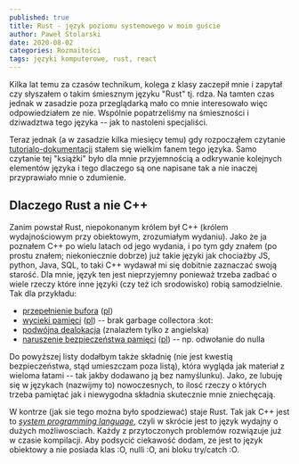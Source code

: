 ```yaml
---
published: true
title: Rust - język poziomu systemowego w moim guście
author: Paweł Stolarski
date: 2020-08-02
categories: Rozmaitości
tags: języki komputerowe, rust, react
---
```


Kilka lat temu za czasów technikum, kolega z klasy zaczepił mnie i zapytał czy słyszałem o takim śmiesznym języku "Rust" tj. rdza.
Na tamten czas jednak w zasadzie poza przeglądarką mało co mnie interesowało więc odpowiedziałem ze nie.
Wspólnie popatrzeliśmy na śmieszności i dziwadztwa tego języka -- jak to nastoleni specjaliści.

Teraz jednak (a w zasadzie kilka miesięcy temu) gdy rozpocząłem czytanie [tutorialo-dokumentacji](https://doc.rust-lang.org/book/)
stałem się wielkim fanem tego języka. Samo czytanie tej "książki" było dla mnie przyjemnością a odkrywanie kolejnych elementów języka
i tego dlaczego są one napisane tak a nie inaczej przyprawiało mnie o zdumienie.

## Dlaczego Rust a nie C++

Zanim powstał Rust, niepokonanym królem był C++ (królem wydajnościowym przy obiektowym, zrozumiałym wydaniu).
Jako że ja poznałem C++ po wielu latach od jego wydania, i po tym gdy znałem (po prostu znałem; niekoniecznie dobrze)
już takie języki jak chociażby JS, python, Java, SQL, to taki C++ wydawał mi się dobitnie zaznaczać swoją starość.
Dla mnie, język ten jest nieprzyjemny ponieważ trzeba zadbać o wiele rzeczy które inne języki (czy też ich srodowisko) robią samodzielnie. Tak dla przykładu:
 * [przepełnienie bufora](https://en.wikipedia.org/wiki/Buffer_overflow) ([pl](https://pl.wikipedia.org/wiki/Przepełnienie_bufora))
 * [wycieki pamięci](https://en.wikipedia.org/wiki/Memory_leak) ([pl](https://pl.wikipedia.org/wiki/Wyciek_pamięci)) -- brak garbage collectora :kot:
 * [podwójna dealokacja](https://stackoverflow.com/questions/21057393/what-does-double-free-mean) (znalazłem tylko z angielska)
 * [naruszenie bezpieczeństwa pamięci](https://en.wikipedia.org/wiki/Segmentation_fault) ([pl](https://pl.wikipedia.org/wiki/Naruszenie_ochrony_pamięci)) -- np. odwołanie do nulla

Do powyższej listy dodałbym także składnię (nie jest kwestią bezpieczeństwa, stąd umieszczam poza listą),
która wygląda jak materiał z wieloma łatami -- tak jakby dodawano ją bez namyślunku).
Jako, ze lubuję się w językach (nazwijmy to) nowoczesnych,
to ilosć rzeczy o których trzeba pamiętać jak i niewygodna składnia skutecznie mnie zniechęcają.

W kontrze (jak sie tego można było spodziewać) staje Rust.
Tak jak C++ jest to *[system programming language](https://en.wikipedia.org/wiki/System_programming_language)*,
czyli w skrócie jest to język wydajny o dużych możliwosciach. Każdy z przytoczonych problemów rozwiązuje już w czasie kompilacji. Aby podsycić ciekawość dodam, ze jest to język obiektowy a nie posiada klas :O, nulli :O, ani bloku try/catch :O.